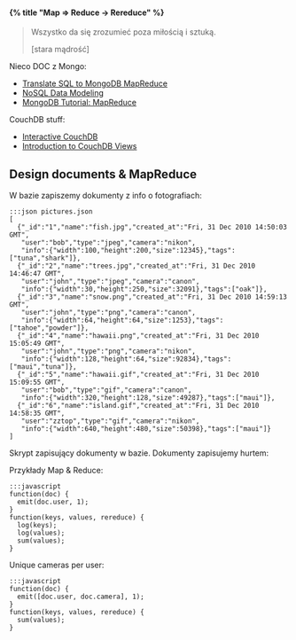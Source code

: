 #### {% title "Map ⇒ Reduce → Rereduce" %}

<blockquote>
 <p>
  Wszystko da się zrozumieć poza miłością i sztuką.
 </p>
 <p class="author">[stara mądrość]</p>
</blockquote>

Nieco DOC z Mongo:

* [Translate SQL to MongoDB MapReduce](http://nosql.mypopescu.com/post/392418792/translate-sql-to-mongodb-mapreduce)
* [NoSQL Data Modeling](http://nosql.mypopescu.com/post/451094148/nosql-data-modeling)
* [MongoDB Tutorial: MapReduce](http://nosql.mypopescu.com/post/394779847/mongodb-tutorial-mapreduce)

CouchDB stuff:

* [Interactive CouchDB](http://labs.mudynamics.com/wp-content/uploads/2009/04/icouch.html)
* [Introduction to CouchDB Views](http://wiki.apache.org/couchdb/Introduction_to_CouchDB_views)


## Design documents & MapReduce

W bazie zapiszemy dokumenty z info o fotografiach:

    :::json pictures.json
    [
      {"_id":"1","name":"fish.jpg","created_at":"Fri, 31 Dec 2010 14:50:03 GMT",
       "user":"bob","type":"jpeg","camera":"nikon",
       "info":{"width":100,"height":200,"size":12345},"tags":["tuna","shark"]},
      {"_id":"2","name":"trees.jpg","created_at":"Fri, 31 Dec 2010 14:46:47 GMT",
       "user":"john","type":"jpeg","camera":"canon",
       "info":{"width":30,"height":250,"size":32091},"tags":["oak"]},
      {"_id":"3","name":"snow.png","created_at":"Fri, 31 Dec 2010 14:59:13 GMT",
       "user":"john","type":"png","camera":"canon",
       "info":{"width":64,"height":64,"size":1253},"tags":["tahoe","powder"]},
      {"_id":"4","name":"hawaii.png","created_at":"Fri, 31 Dec 2010 15:05:49 GMT",
       "user":"john","type":"png","camera":"nikon",
       "info":{"width":128,"height":64,"size":92834},"tags":["maui","tuna"]},
      {"_id":"5","name":"hawaii.gif","created_at":"Fri, 31 Dec 2010 15:09:55 GMT",
       "user":"bob","type":"gif","camera":"canon",
       "info":{"width":320,"height":128,"size":49287},"tags":["maui"]},
      {"_id":"6","name":"island.gif","created_at":"Fri, 31 Dec 2010 14:58:35 GMT",
       "user":"zztop","type":"gif","camera":"nikon",
       "info":{"width":640,"height":480,"size":50398},"tags":["maui"]}
    ]

Skrypt zapisujący dokumenty w bazie. Dokumenty zapisujemy hurtem:


Przykłady Map & Reduce:

    :::javascript
    function(doc) {
      emit(doc.user, 1);
    }
    function(keys, values, rereduce) {
      log(keys);
      log(values);
      sum(values);
    }

Unique cameras per user:

    :::javascript
    function(doc) {
      emit([doc.user, doc.camera], 1);
    }
    function(keys, values, rereduce) {
      sum(values);
    }
